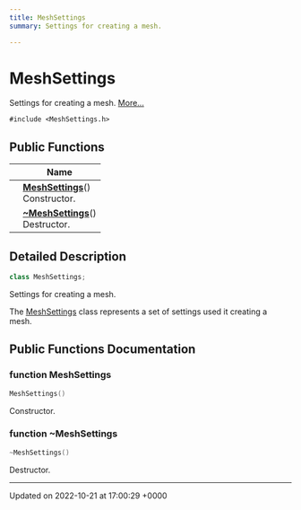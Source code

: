 ```yaml
---
title: MeshSettings
summary: Settings for creating a mesh. 

---
```


# MeshSettings



Settings for creating a mesh.  [More...](#detailed-description)


`#include <MeshSettings.h>`

## Public Functions

|                | Name           |
| -------------- | -------------- |
| | **[MeshSettings](../Classes/classMeshSettings.md#function-meshsettings)**()<br>Constructor.  |
| | **[~MeshSettings](../Classes/classMeshSettings.md#function-~meshsettings)**()<br>Destructor.  |

## Detailed Description

```cpp
class MeshSettings;
```

Settings for creating a mesh. 

The [MeshSettings](../Classes/classMeshSettings.md) class represents a set of settings used it creating a mesh. 

## Public Functions Documentation

### function MeshSettings

```cpp
MeshSettings()
```

Constructor. 

### function ~MeshSettings

```cpp
~MeshSettings()
```

Destructor. 

-------------------------------

Updated on 2022-10-21 at 17:00:29 +0000